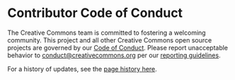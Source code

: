 # Contributor Code of Conduct

The Creative Commons team is committed to fostering a welcoming community. This project and all other Creative Commons open source projects are governed by our [Code of Conduct](https://creativecommons.github.io/community/code-of-conduct/). Please report unacceptable behavior to [conduct@creativecommons.org](mailto:conduct@creativecommons.org) per our [reporting guidelines](https://creativecommons.github.io/community/code-of-conduct/enforcement/).

For a history of updates, see the [page history here](https://github.com/creativecommons/creativecommons.github.io-source/commits/master/content/community/code-of-conduct/contents.lr).
